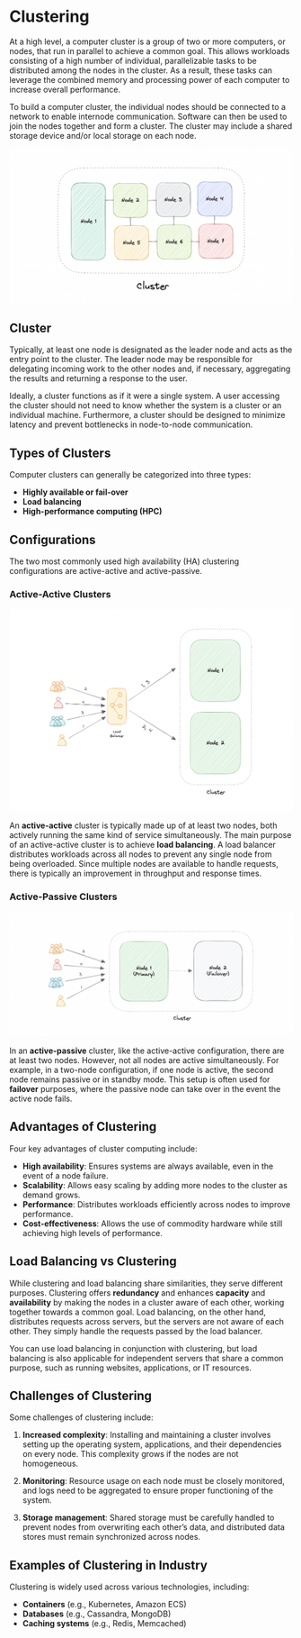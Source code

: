 # Clustering

At a high level, a computer cluster is a group of two or more computers, or nodes, that run in parallel to achieve a common goal. This allows workloads consisting of a high number of individual, parallelizable tasks to be distributed among the nodes in the cluster. As a result, these tasks can leverage the combined memory and processing power of each computer to increase overall performance.

To build a computer cluster, the individual nodes should be connected to a network to enable internode communication. Software can then be used to join the nodes together and form a cluster. The cluster may include a shared storage device and/or local storage on each node.

![cluster](cluster.png)

## Cluster

Typically, at least one node is designated as the leader node and acts as the entry point to the cluster. The leader node may be responsible for delegating incoming work to the other nodes and, if necessary, aggregating the results and returning a response to the user.

Ideally, a cluster functions as if it were a single system. A user accessing the cluster should not need to know whether the system is a cluster or an individual machine. Furthermore, a cluster should be designed to minimize latency and prevent bottlenecks in node-to-node communication.

## Types of Clusters

Computer clusters can generally be categorized into three types:
- **Highly available or fail-over**
- **Load balancing**
- **High-performance computing (HPC)**

## Configurations

The two most commonly used high availability (HA) clustering configurations are active-active and active-passive.

### Active-Active Clusters

![active-active](active-active.png)

An **active-active** cluster is typically made up of at least two nodes, both actively running the same kind of service simultaneously. The main purpose of an active-active cluster is to achieve **load balancing**. A load balancer distributes workloads across all nodes to prevent any single node from being overloaded. Since multiple nodes are available to handle requests, there is typically an improvement in throughput and response times.

### Active-Passive Clusters

![active-passive](active-passive.png)

In an **active-passive** cluster, like the active-active configuration, there are at least two nodes. However, not all nodes are active simultaneously. For example, in a two-node configuration, if one node is active, the second node remains passive or in standby mode. This setup is often used for **failover** purposes, where the passive node can take over in the event the active node fails.

## Advantages of Clustering

Four key advantages of cluster computing include:
- **High availability**: Ensures systems are always available, even in the event of a node failure.
- **Scalability**: Allows easy scaling by adding more nodes to the cluster as demand grows.
- **Performance**: Distributes workloads efficiently across nodes to improve performance.
- **Cost-effectiveness**: Allows the use of commodity hardware while still achieving high levels of performance.

## Load Balancing vs Clustering

While clustering and load balancing share similarities, they serve different purposes. Clustering offers **redundancy** and enhances **capacity** and **availability** by making the nodes in a cluster aware of each other, working together towards a common goal. Load balancing, on the other hand, distributes requests across servers, but the servers are not aware of each other. They simply handle the requests passed by the load balancer.

You can use load balancing in conjunction with clustering, but load balancing is also applicable for independent servers that share a common purpose, such as running websites, applications, or IT resources.

## Challenges of Clustering

Some challenges of clustering include:
1. **Increased complexity**: Installing and maintaining a cluster involves setting up the operating system, applications, and their dependencies on every node. This complexity grows if the nodes are not homogeneous.
   
2. **Monitoring**: Resource usage on each node must be closely monitored, and logs need to be aggregated to ensure proper functioning of the system.
   
3. **Storage management**: Shared storage must be carefully handled to prevent nodes from overwriting each other’s data, and distributed data stores must remain synchronized across nodes.

## Examples of Clustering in Industry

Clustering is widely used across various technologies, including:
- **Containers** (e.g., Kubernetes, Amazon ECS)
- **Databases** (e.g., Cassandra, MongoDB)
- **Caching systems** (e.g., Redis, Memcached)
